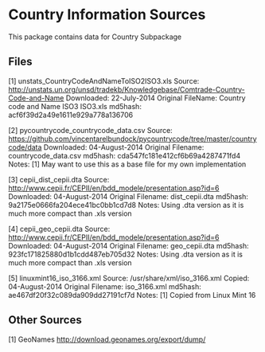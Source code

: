 Country Information Sources
===========================

This package contains data for Country Subpackage

Files
-----
[1] unstats_CountryCodeAndNameToISO2ISO3.xls
	Source: 			http://unstats.un.org/unsd/tradekb/Knowledgebase/Comtrade-Country-Code-and-Name
	Downloaded: 		22-July-2014
	Original FileName: 	Country code and Name ISO3 ISO3.xls
	md5hash: 			acf6f39d2a49e1611e929a778a136706

[2] pycountrycode_countrycode_data.csv
	Source: 			https://github.com/vincentarelbundock/pycountrycode/tree/master/countrycode/data
	Downloaded: 		04-August-2014
	Original Filename: 	countrycode_data.csv
	md5hash: 			cda547fc181e412cf6b69a4287471fd4
	Notes: 				[1] May want to use this as a base file for my own implementation

[3] cepii_dist_cepii.dta
	Source: 			http://www.cepii.fr/CEPII/en/bdd_modele/presentation.asp?id=6
	Downloaded: 		04-August-2014
	Original Filename: 	dist_cepii.dta
	md5hash: 			9a2175e0666fa204ece41bc0bb1cd7d8
	Notes: 				Using .dta version as it is much more compact than .xls version 

[4] cepii_geo_cepii.dta
	Source: 			http://www.cepii.fr/CEPII/en/bdd_modele/presentation.asp?id=6
	Downloaded: 		04-August-2014
	Original Filename: 	geo_cepii.dta
	md5hash: 		 	923fc171825880d1b1cdd487eb705d32
	Notes: 				Using .dta version as it is much more compact than .xls version 		

[5] linuxmint16_iso_3166.xml
	Source: 			/usr/share/xml/iso_3166.xml
	Copied: 			04-August-2014
	Original Filename: 	iso_3166.xml
	md5hash: 			ae467df20f32c089da909dd27191cf7d
	Notes: 				[1] Copied from Linux Mint 16

Other Sources
-------------
[1] GeoNames 		http://download.geonames.org/export/dump/